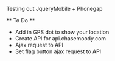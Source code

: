Testing out JqueryMobile + Phonegap

** To Do **
- Add in GPS dot to show your location
- Create API for api.chasemoody.com
- Ajax request to API
- Set flag button ajax request to API